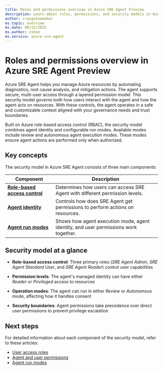 ```yaml
---
title: Roles and permissions overview in Azure SRE Agent Preview
description: Learn about roles, permissions, and security models in Azure SRE Agent.
author: craigshoemaker
ms.topic: overview
ms.date: 09/15/2025
ms.author: cshoe
ms.service: azure-sre-agent
---
```


# Roles and permissions overview in Azure SRE Agent Preview

Azure SRE Agent helps you manage Azure resources by automating diagnostics, root cause analysis, and mitigation actions. The agent supports secure, multi-user access through a layered permission model. This security model governs both how users interact with the agent and how the agent acts on resources. With these controls, the agent operates in a safe and customizable context aligned with your governance needs and trust boundaries.

Built on Azure role-based access control (RBAC), the security model combines agent identity and configurable run modes. Available modes include review and autonomous agent execution modes. These modes ensure agent actions are performed only when authorized.

## Key concepts

The security model in Azure SRE Agent consists of three main components:

| Component | Description |
|---|---|
| **[Role-based access control](./user-access-roles.md)** | Determines how users can access SRE Agent with different permission levels. |
| **[Agent identity](./agent-user-permissions.md)** | Controls how does SRE Agent get permissions to perform actions on resources. |
| **[Agent run modes](./agent-actions.md)** | Shows how agent execution mode, agent identity, and user permissions work together. |

## Security model at a glance

- **Role-based access control**: Three primary roles (*SRE Agent Admin*, *SRE Agent Standard User*, and *SRE Agent Reader*) control user capabilities

- **Permission levels**: The agent's managed identity can have either *Reader* or *Privileged* access to resources

- **Operation modes**: The agent can run in either *Review* or *Autonomous* mode, affecting how it handles consent

- **Security boundaries**: Agent permissions take precedence over direct user permissions to prevent privilege escalation

## Next steps

For detailed information about each component of the security model, refer to these articles:

- [User access roles](./user-access-roles.md)
- [Agent and user permissions](./agent-user-permissions.md)
- [Agent run modes](./agent-actions.md)
